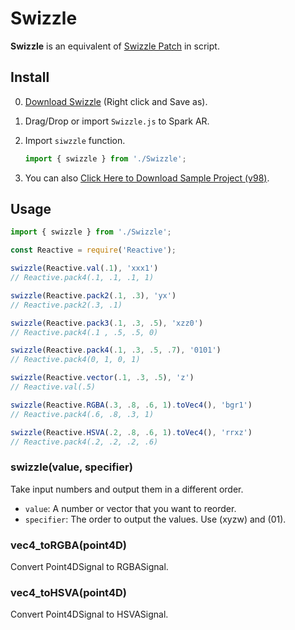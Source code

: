 # Swizzle

**Swizzle** is an equivalent of [Swizzle Patch](https://sparkar.facebook.com/ar-studio/learn/patch-editor/utility-patches/) in script.



## Install

0. [Download Swizzle](https://raw.githubusercontent.com/Spark-AR-Community/SparkAR-Snippets/master/Swizzle/Swizzle.js) (Right click and Save as).

1. Drag/Drop or import `Swizzle.js` to Spark AR.

2. Import `siwzzle` function.

    ```javascript
    import { swizzle } from './Swizzle';
    ```

3. You can also [Click Here to Download Sample Project (v98)](https://raw.githubusercontent.com/Spark-AR-Community/SparkAR-Snippets/master/Swizzle/SwizzleDemo.arprojpkg).



## Usage

```javascript
import { swizzle } from './Swizzle';

const Reactive = require('Reactive');

swizzle(Reactive.val(.1), 'xxx1')
// Reactive.pack4(.1, .1, .1, 1)

swizzle(Reactive.pack2(.1, .3), 'yx')
// Reactive.pack2(.3, .1)

swizzle(Reactive.pack3(.1, .3, .5), 'xzz0')
// Reactive.pack4(.1 , .5, .5, 0)

swizzle(Reactive.pack4(.1, .3, .5, .7), '0101')
// Reactive.pack4(0, 1, 0, 1)

swizzle(Reactive.vector(.1, .3, .5), 'z')
// Reactive.val(.5)

swizzle(Reactive.RGBA(.3, .8, .6, 1).toVec4(), 'bgr1')
// Reactive.pack4(.6, .8, .3, 1)

swizzle(Reactive.HSVA(.2, .8, .6, 1).toVec4(), 'rrxz')
// Reactive.pack4(.2, .2, .2, .6)
```



### swizzle(value, specifier)

Take input numbers and output them in a different order.

- `value`: A number or vector that you want to reorder.
- `specifier`: The order to output the values. Use (xyzw) and (01).

### vec4_toRGBA(point4D)

Convert Point4DSignal to RGBASignal.

### vec4_toHSVA(point4D)

Convert Point4DSignal to HSVASignal.